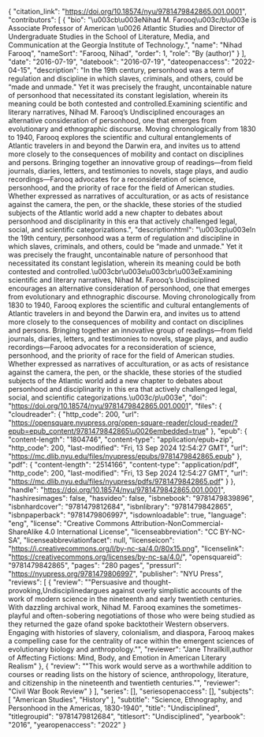 {
   "citation_link": "https://doi.org/10.18574/nyu/9781479842865.001.0001",
   "contributors": [
     {
       "bio": "\u003cb\u003eNihad M. Farooq\u003c/b\u003e is Associate Professor of American \u0026 Atlantic Studies and Director of Undergraduate Studies in the School of Literature, Media, and Communication at the Georgia Institute of Technology.",
       "name": "Nihad Farooq",
       "nameSort": "Farooq, Nihad",
       "order": 1,
       "role": "By (author)"
     }
   ],
   "date": "2016-07-19",
   "datebook": "2016-07-19",
   "dateopenaccess": "2022-04-15",
   "description": "In the 19th century, personhood was a term of regulation and discipline in which slaves, criminals, and others, could be “made and unmade.\" Yet it was precisely the fraught, uncontainable nature of personhood that necessitated its constant legislation, wherein its meaning could be both contested and controlled.Examining scientific and literary narratives, Nihad M. Farooq’s Undisciplined encourages an alternative consideration of personhood, one that emerges from evolutionary and ethnographic discourse. Moving chronologically from 1830 to 1940, Farooq explores the scientific and cultural entanglements of Atlantic travelers in and beyond the Darwin era, and invites us to attend more closely to the consequences of mobility and contact on disciplines and persons. Bringing together an innovative group of readings—from field journals, diaries, letters, and testimonies to novels, stage plays, and audio recordings—Farooq advocates for a reconsideration of science, personhood, and the priority of race for the field of American studies.  Whether expressed as narratives of acculturation, or as acts of resistance against the camera, the pen, or the shackle, these stories of the studied subjects of the Atlantic world add a new chapter to debates about personhood and disciplinarity in this era that actively challenged legal, social, and scientific categorizations.",
   "descriptionhtml": "\u003cp\u003eIn the 19th century, personhood was a term of regulation and discipline in which slaves, criminals, and others, could be “made and unmade.\" Yet it was precisely the fraught, uncontainable nature of personhood that necessitated its constant legislation, wherein its meaning could be both contested and controlled.\u003cbr\u003e\u003cbr\u003eExamining scientific and literary narratives, Nihad M. Farooq’s Undisciplined encourages an alternative consideration of personhood, one that emerges from evolutionary and ethnographic discourse. Moving chronologically from 1830 to 1940, Farooq explores the scientific and cultural entanglements of Atlantic travelers in and beyond the Darwin era, and invites us to attend more closely to the consequences of mobility and contact on disciplines and persons. Bringing together an innovative group of readings—from field journals, diaries, letters, and testimonies to novels, stage plays, and audio recordings—Farooq advocates for a reconsideration of science, personhood, and the priority of race for the field of American studies.  Whether expressed as narratives of acculturation, or as acts of resistance against the camera, the pen, or the shackle, these stories of the studied subjects of the Atlantic world add a new chapter to debates about personhood and disciplinarity in this era that actively challenged legal, social, and scientific categorizations.\u003c/p\u003e",
   "doi": "https://doi.org/10.18574/nyu/9781479842865.001.0001",
   "files": {
     "cloudreader": {
       "http_code": 200,
       "url": "https://opensquare.nyupress.org/open-square-reader/cloud-reader/?epub=epub_content/9781479842865\u0026embedded=true"
     },
     "epub": {
       "content-length": "1804746",
       "content-type": "application/epub+zip",
       "http_code": 200,
       "last-modified": "Fri, 13 Sep 2024 12:54:27 GMT",
       "url": "https://mc.dlib.nyu.edu/files/nyupress/epubs/9781479842865.epub"
     },
     "pdf": {
       "content-length": "2514166",
       "content-type": "application/pdf",
       "http_code": 200,
       "last-modified": "Fri, 13 Sep 2024 12:54:27 GMT",
       "url": "https://mc.dlib.nyu.edu/files/nyupress/pdfs/9781479842865.pdf"
     }
   },
   "handle": "https://doi.org/10.18574/nyu/9781479842865.001.0001",
   "hashiresimages": false,
   "hasvideo": false,
   "isbnebook": "9781479839896",
   "isbnhardcover": "9781479812684",
   "isbnlibrary": "9781479842865",
   "isbnpaperback": "9781479806997",
   "isdownloadable": true,
   "language": "eng",
   "license": "Creative Commons Attribution-NonCommercial-ShareAlike 4.0 International License",
   "licenseabbreviation": "CC BY-NC-SA",
   "licenseabbreviationfacet": null,
   "licenseicon": "https://i.creativecommons.org/l/by-nc-sa/4.0/80x15.png",
   "licenselink": "https://creativecommons.org/licenses/by-nc-sa/4.0/",
   "opensquareid": "9781479842865",
   "pages": "280 pages",
   "pressurl": "https://nyupress.org/9781479806997",
   "publisher": "NYU Press",
   "reviews": [
     {
       "review": "\"Persuasive and thought-provoking,Undisciplinedargues against overly simplistic accounts of the work of modern science in the nineteenth and early twentieth centuries. With dazzling archival work, Nihad M. Farooq examines the sometimes-playful and often-sobering negotiations of those who were being studied as they returned the gaze ofand spoke backtotheir Western observers. Engaging with histories of slavery, colonialism, and diaspora, Farooq makes a compelling case for the centrality of race within the emergent sciences of evolutionary biology and anthropology.\"",
       "reviewer": "Jane Thrailkill,author of Affecting Fictions: Mind, Body, and Emotion in American Literary Realism"
     },
     {
       "review": "\"This work would serve as a worthwhile addition to courses or reading lists on the history of science, anthropology, literature, and citizenship in the nineteenth and twentieth centuries.\"",
       "reviewer": "Civil War Book Review"
     }
   ],
   "series": [],
   "seriesopenaccess": [],
   "subjects": [
     "American Studies",
     "History"
   ],
   "subtitle": "Science, Ethnography, and Personhood in the Americas, 1830-1940",
   "title": "Undisciplined",
   "titlegroupid": "9781479812684",
   "titlesort": "Undisciplined",
   "yearbook": "2016",
   "yearopenaccess": "2022"
 }
